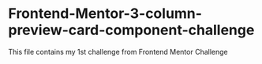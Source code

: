 # Frontend-Mentor-3-column-preview-card-component-challenge
This file contains my 1st challenge from Frontend Mentor Challenge
